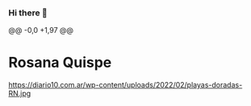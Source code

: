 ### Hi there 👋
@@ -0,0 +1,97 @@
# Rosana Quispe


https://diario10.com.ar/wp-content/uploads/2022/02/playas-doradas-RN.jpg
